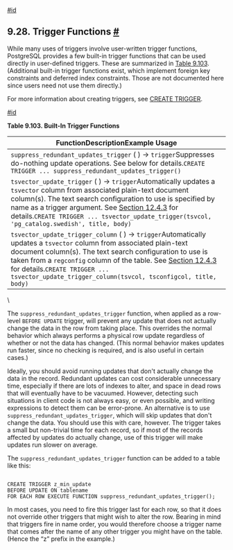 [#id](#FUNCTIONS-TRIGGER)

## 9.28. Trigger Functions [#](#FUNCTIONS-TRIGGER)

While many uses of triggers involve user-written trigger functions, PostgreSQL provides a few built-in trigger functions that can be used directly in user-defined triggers. These are summarized in [Table 9.103](functions-trigger#BUILTIN-TRIGGERS-TABLE). (Additional built-in trigger functions exist, which implement foreign key constraints and deferred index constraints. Those are not documented here since users need not use them directly.)

For more information about creating triggers, see [CREATE TRIGGER](sql-createtrigger).

[#id](#BUILTIN-TRIGGERS-TABLE)

**Table 9.103. Built-In Trigger Functions**

| FunctionDescriptionExample Usage                                                                                                                                                                                                                                                                                                                                                                               |
| -------------------------------------------------------------------------------------------------------------------------------------------------------------------------------------------------------------------------------------------------------------------------------------------------------------------------------------------------------------------------------------------------------------- |
| `suppress_redundant_updates_trigger` ( ) → `trigger`Suppresses do-nothing update operations. See below for details.`CREATE TRIGGER ... suppress_redundant_updates_trigger()`                                                                                                                                                                                                                               |
| `tsvector_update_trigger` ( ) → `trigger`Automatically updates a `tsvector` column from associated plain-text document column(s). The text search configuration to use is specified by name as a trigger argument. See [Section 12.4.3](textsearch-features#TEXTSEARCH-UPDATE-TRIGGERS) for details.`CREATE TRIGGER ... tsvector_update_trigger(tsvcol, 'pg_catalog.swedish', title, body)`           |
| `tsvector_update_trigger_column` ( ) → `trigger`Automatically updates a `tsvector` column from associated plain-text document column(s). The text search configuration to use is taken from a `regconfig` column of the table. See [Section 12.4.3](textsearch-features#TEXTSEARCH-UPDATE-TRIGGERS) for details.`CREATE TRIGGER ... tsvector_update_trigger_column(tsvcol, tsconfigcol, title, body)` |

\


The `suppress_redundant_updates_trigger` function, when applied as a row-level `BEFORE UPDATE` trigger, will prevent any update that does not actually change the data in the row from taking place. This overrides the normal behavior which always performs a physical row update regardless of whether or not the data has changed. (This normal behavior makes updates run faster, since no checking is required, and is also useful in certain cases.)

Ideally, you should avoid running updates that don't actually change the data in the record. Redundant updates can cost considerable unnecessary time, especially if there are lots of indexes to alter, and space in dead rows that will eventually have to be vacuumed. However, detecting such situations in client code is not always easy, or even possible, and writing expressions to detect them can be error-prone. An alternative is to use `suppress_redundant_updates_trigger`, which will skip updates that don't change the data. You should use this with care, however. The trigger takes a small but non-trivial time for each record, so if most of the records affected by updates do actually change, use of this trigger will make updates run slower on average.

The `suppress_redundant_updates_trigger` function can be added to a table like this:

```

CREATE TRIGGER z_min_update
BEFORE UPDATE ON tablename
FOR EACH ROW EXECUTE FUNCTION suppress_redundant_updates_trigger();
```

In most cases, you need to fire this trigger last for each row, so that it does not override other triggers that might wish to alter the row. Bearing in mind that triggers fire in name order, you would therefore choose a trigger name that comes after the name of any other trigger you might have on the table. (Hence the “z” prefix in the example.)